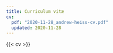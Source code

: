 ```yaml
---
title: Curriculum vitæ
cv:
  pdf: "2020-11-28_andrew-heiss-cv.pdf"
  updated: 2020-11-28
---
```


{{< cv >}}
